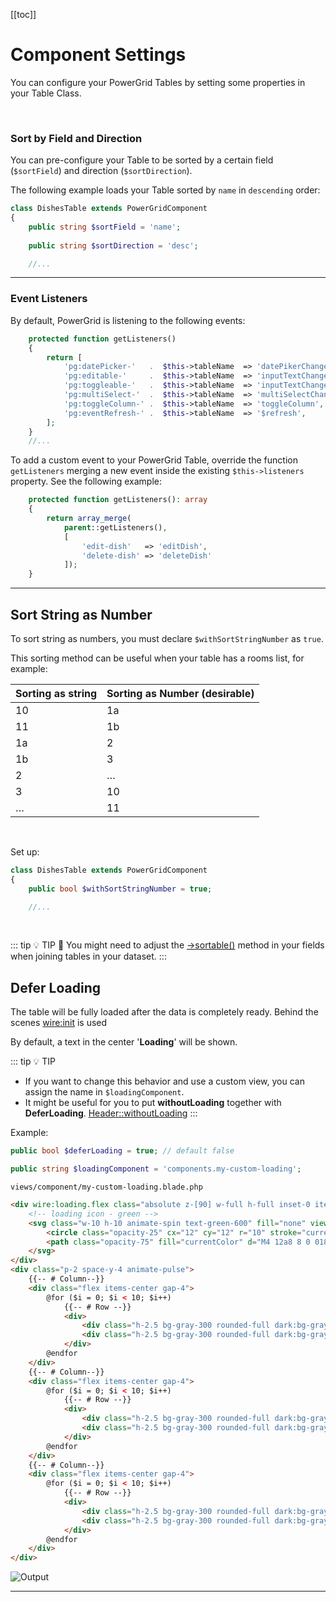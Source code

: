 [[toc]]

# Component Settings

You can configure your PowerGrid Tables by setting some properties in your Table Class.

<br>

### Sort by Field and Direction

You can pre-configure your Table to be sorted by a certain field (`$sortField`) and direction (`$sortDirection`).

The following example loads your Table sorted by `name` in `descending` order:

```php
class DishesTable extends PowerGridComponent
{
    public string $sortField = 'name';
    
    public string $sortDirection = 'desc';

    //...
```

---

### Event Listeners

By default, PowerGrid is listening to the following events:

```php
    protected function getListeners()
    {
        return [
            'pg:datePicker-'   .  $this->tableName  => 'datePikerChanged',
            'pg:editable-'     .  $this->tableName  => 'inputTextChanged',
            'pg:toggleable-'   .  $this->tableName  => 'inputTextChanged',
            'pg:multiSelect-'  .  $this->tableName  => 'multiSelectChanged',
            'pg:toggleColumn-' .  $this->tableName  => 'toggleColumn',
            'pg:eventRefresh-' .  $this->tableName  => '$refresh',
        ];
    }
    //...
```

To add a custom event to your PowerGrid Table, override the function `getListeners` merging a new event inside the existing `$this->listeners` property. See the following example:

```php
    protected function getListeners(): array
    {
        return array_merge(
            parent::getListeners(), 
            [
                'edit-dish'   => 'editDish',
                'delete-dish' => 'deleteDish'
            ]);
    }
```

---

## Sort String as Number

To sort string as numbers, you must declare `$withSortStringNumber` as  `true`.

This sorting method can be useful when your table has a rooms list, for example:

<table>
   <thead>
      <tr>
         <th>Sorting as string</th>
         <th>Sorting as Number (desirable)</th>
      </tr>
   </thead>
   <tbody>
      <tr>
         <td>10</td>
         <td>1a</td>
      </tr>
      <tr>
         <td>11</td>
         <td>1b</td>
      </tr>
      <tr>
         <td>1a</td>
         <td>2</td>
      </tr>
      <tr>
         <td>1b</td>
         <td>3</td>
      </tr>
      <tr>
         <td>2</td>
         <td>…</td>
      </tr>
      <tr>
         <td>3</td>
         <td>10</td>
      </tr>
      <tr>
         <td>…</td>
         <td>11</td>
      </tr>
   </tbody>
</table>

<br/>

Set up:

```php
class DishesTable extends PowerGridComponent
{
    public bool $withSortStringNumber = true;

    //...
```

<br/>

::: tip 💡 TIP
📝 You might need to adjust the [->sortable()](include-columns?id=sortable) method in your fields when joining tables in your dataset.
:::

## Defer Loading

The table will be fully loaded after the data is completely ready.
Behind the scenes [wire:init](https://laravel-livewire.com/docs/2.x/defer-loading#introduction) is used

By default, a text in the center '**Loading**' will be shown.

::: tip 💡 TIP
* If you want to change this behavior and use a custom view, you can assign the name in `$loadingComponent`.
* It might be useful for you to put **withoutLoading** together with **DeferLoading**. [Header::withoutLoading](../table/features-setup.html#withoutloading)
:::

Example:

```php
public bool $deferLoading = true; // default false

public string $loadingComponent = 'components.my-custom-loading';
```

`views/component/my-custom-loading.blade.php`
```html
<div wire:loading.flex class="absolute z-[90] w-full h-full inset-0 items-center justify-center bg-white bg-opacity-70">
    <!-- loading icon - green -->
    <svg class="w-10 h-10 animate-spin text-green-600" fill="none" viewBox="0 0 24 24">
        <circle class="opacity-25" cx="12" cy="12" r="10" stroke="currentColor" stroke-width="4"></circle>
        <path class="opacity-75" fill="currentColor" d="M4 12a8 8 0 018-8V0C5.373 0 0 5.373 0 12h4zm2 5.291A7.962 7.962 0 014 12H0c0 3.042 1.135 5.824 3 7.938l3-2.647z"></path>
    </svg>
</div>
<div class="p-2 space-y-4 animate-pulse">
    {{-- # Column--}}
    <div class="flex items-center gap-4">
        @for ($i = 0; $i < 10; $i++)
            {{-- # Row --}}
            <div>
                <div class="h-2.5 bg-gray-300 rounded-full dark:bg-gray-600 w-40 mb-2.5"></div>
                <div class="h-2.5 bg-gray-300 rounded-full dark:bg-gray-600 w-48 mb-2.5"></div>
            </div>
        @endfor
    </div>
    {{-- # Column--}}
    <div class="flex items-center gap-4">
        @for ($i = 0; $i < 10; $i++)
            {{-- # Row --}}
            <div>
                <div class="h-2.5 bg-gray-300 rounded-full dark:bg-gray-600 w-40 mb-2.5"></div>
                <div class="h-2.5 bg-gray-300 rounded-full dark:bg-gray-600 w-48 mb-2.5"></div>
            </div>
        @endfor
    </div>
    {{-- # Column--}}
    <div class="flex items-center gap-4">
        @for ($i = 0; $i < 10; $i++)
            {{-- # Row --}}
            <div>
                <div class="h-2.5 bg-gray-300 rounded-full dark:bg-gray-600 w-40 mb-2.5"></div>
                <div class="h-2.5 bg-gray-300 rounded-full dark:bg-gray-600 w-48 mb-2.5"></div>
            </div>
        @endfor
    </div>
</div>
```

![Output](/_media/examples/defer-loading-example.png)

---

